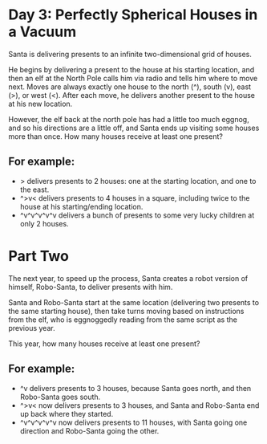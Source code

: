# Day 3: Perfectly Spherical Houses in a Vacuum

Santa is delivering presents to an infinite two-dimensional grid of houses.

He begins by delivering a present to the house at his starting location, and then an elf at the North Pole calls him via radio and tells him where to move next. Moves are always exactly one house to the north (^), south (v), east (&gt;), or west (&lt;). After each move, he delivers another present to the house at his new location.

However, the elf back at the north pole has had a little too much eggnog, and so his directions are a little off, and Santa ends up visiting some houses more than once. How many houses receive at least one present?

## For example:

* &gt; delivers presents to 2 houses: one at the starting location, and one to the east.
* ^&gt;v&lt; delivers presents to 4 houses in a square, including twice to the house at his starting/ending location.
* ^v^v^v^v^v delivers a bunch of presents to some very lucky children at only 2 houses.

# Part Two

The next year, to speed up the process, Santa creates a robot version of himself, Robo-Santa, to deliver presents with him.

Santa and Robo-Santa start at the same location (delivering two presents to the same starting house), then take turns moving based on instructions from the elf, who is eggnoggedly reading from the same script as the previous year.

This year, how many houses receive at least one present?

## For example:

* ^v delivers presents to 3 houses, because Santa goes north, and then Robo-Santa goes south.
* ^&gt;v&lt; now delivers presents to 3 houses, and Santa and Robo-Santa end up back where they started.
* ^v^v^v^v^v now delivers presents to 11 houses, with Santa going one direction and Robo-Santa going the other.
